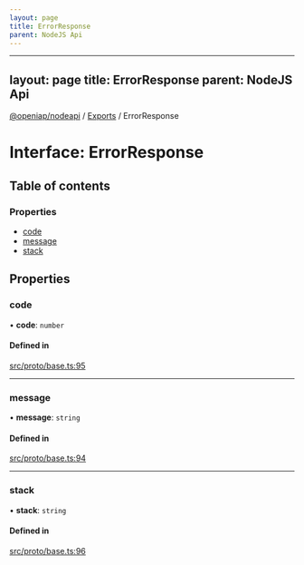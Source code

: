 ```yaml
---
layout: page
title: ErrorResponse
parent: NodeJS Api
---
```

---
layout: page
title: ErrorResponse
parent: NodeJS Api
---
[@openiap/nodeapi](../README.md) / [Exports](../modules.md) / ErrorResponse

# Interface: ErrorResponse

## Table of contents

### Properties

- [code](ErrorResponse.html#code)
- [message](ErrorResponse.html#message)
- [stack](ErrorResponse.html#stack)

## Properties

### code

• **code**: `number`

#### Defined in

[src/proto/base.ts:95](https://github.com/openiap/nodeapi/blob/a6b5438/src/proto/base.ts#L95)

___

### message

• **message**: `string`

#### Defined in

[src/proto/base.ts:94](https://github.com/openiap/nodeapi/blob/a6b5438/src/proto/base.ts#L94)

___

### stack

• **stack**: `string`

#### Defined in

[src/proto/base.ts:96](https://github.com/openiap/nodeapi/blob/a6b5438/src/proto/base.ts#L96)
